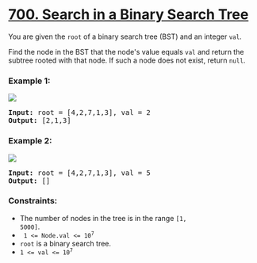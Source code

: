 # [700. Search in a Binary Search Tree](https://leetcode.com/problems/search-in-a-binary-search-tree)

You are given the <code>root</code> of a binary search tree (BST) and an integer <code>val</code>.

Find the node in the BST that the node's value equals <code>val</code> and return the subtree rooted with that node. If such a node 
does not exist, return <code>null</code>.

### **Example 1:**
<img src="https://assets.leetcode.com/uploads/2021/01/12/tree1.jpg" />
<pre>
<strong>Input:</strong> root = [4,2,7,1,3], val = 2
<strong>Output:</strong> [2,1,3]
</pre>

### **Example 2:**
<img src="https://assets.leetcode.com/uploads/2021/01/12/tree2.jpg" />
<pre>
<strong>Input:</strong> root = [4,2,7,1,3], val = 5
<strong>Output:</strong> []
</pre>

### **Constraints:**

- The number of nodes in the tree is in the range <code>[1, 5000]</code>.
- <code> 1 <= Node.val <= 10<sup>7</sup></code>
- <code>root</code> is a binary search tree.
- <code>1 <= val <= 10<sup>7</sup></code>
